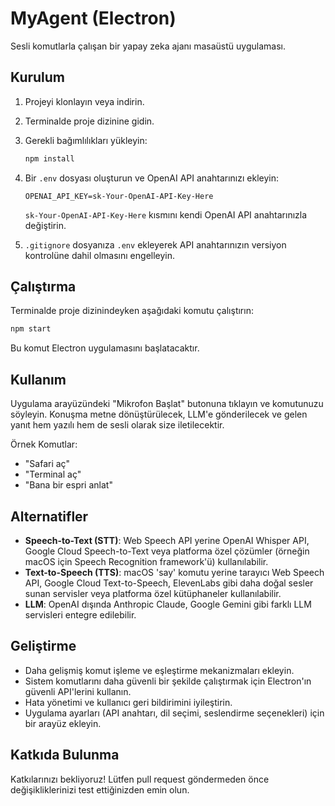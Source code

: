 # MyAgent (Electron)

Sesli komutlarla çalışan bir yapay zeka ajanı masaüstü uygulaması.

## Kurulum

1.  Projeyi klonlayın veya indirin.
2.  Terminalde proje dizinine gidin.
3.  Gerekli bağımlılıkları yükleyin:

    ```bash
    npm install
    ```

4.  Bir `.env` dosyası oluşturun ve OpenAI API anahtarınızı ekleyin:

    ```
    OPENAI_API_KEY=sk-Your-OpenAI-API-Key-Here
    ```

    `sk-Your-OpenAI-API-Key-Here` kısmını kendi OpenAI API anahtarınızla değiştirin.
    
5.  `.gitignore` dosyanıza `.env` ekleyerek API anahtarınızın versiyon kontrolüne dahil olmasını engelleyin.

## Çalıştırma

Terminalde proje dizinindeyken aşağıdaki komutu çalıştırın:

```bash
npm start
```

Bu komut Electron uygulamasını başlatacaktır.

## Kullanım

Uygulama arayüzündeki "Mikrofon Başlat" butonuna tıklayın ve komutunuzu söyleyin. Konuşma metne dönüştürülecek, LLM'e gönderilecek ve gelen yanıt hem yazılı hem de sesli olarak size iletilecektir.

Örnek Komutlar:

*   "Safari aç"
*   "Terminal aç"
*   "Bana bir espri anlat"

## Alternatifler

*   **Speech-to-Text (STT)**: Web Speech API yerine OpenAI Whisper API, Google Cloud Speech-to-Text veya platforma özel çözümler (örneğin macOS için Speech Recognition framework'ü) kullanılabilir.
*   **Text-to-Speech (TTS)**: macOS 'say' komutu yerine tarayıcı Web Speech API, Google Cloud Text-to-Speech, ElevenLabs gibi daha doğal sesler sunan servisler veya platforma özel kütüphaneler kullanılabilir.
*   **LLM**: OpenAI dışında Anthropic Claude, Google Gemini gibi farklı LLM servisleri entegre edilebilir.

## Geliştirme

*   Daha gelişmiş komut işleme ve eşleştirme mekanizmaları ekleyin.
*   Sistem komutlarını daha güvenli bir şekilde çalıştırmak için Electron'ın güvenli API'lerini kullanın.
*   Hata yönetimi ve kullanıcı geri bildirimini iyileştirin.
*   Uygulama ayarları (API anahtarı, dil seçimi, seslendirme seçenekleri) için bir arayüz ekleyin.

## Katkıda Bulunma

Katkılarınızı bekliyoruz! Lütfen pull request göndermeden önce değişikliklerinizi test ettiğinizden emin olun. 